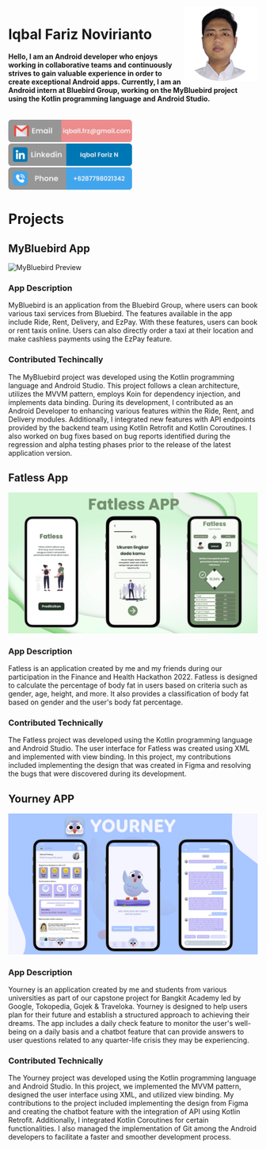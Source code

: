 <img src="/assets/img/profil_circle_resize.png" alt="profil_photo" align="right" height="150" width="150">

# Iqbal Fariz Novirianto
**Hello, I am an Android developer who enjoys working in collaborative teams and continuously strives to gain valuable experience in order to create exceptional Android apps. Currently, I am an Android intern at Bluebird Group, working on the MyBluebird project using the Kotlin programming language and Android Studio.**
<br><br><br>
<img src="/assets/img/email_account_4x.png" height="45">&nbsp;&nbsp;&nbsp;&nbsp;<a href="https://www.linkedin.com/in/iqbal-fn/" target="_blank"><img src="/assets/img/linkedin_account_4x.png" height="45"></a>&nbsp;&nbsp;&nbsp;&nbsp;<img src="/assets/img/phone_number_4x.png" height="45">
<br>

# Projects
## MyBluebird App
![MyBluebird Preview](/assets/img/mybluebird_project_preview.png)

### App Description
MyBluebird is an application from the Bluebird Group, where users can book various taxi services from Bluebird. The features available in the app include Ride, Rent, Delivery, and EzPay. With these features, users can book or rent taxis online. Users can also directly order a taxi at their location and make cashless payments using the EzPay feature.

### Contributed Techincally
The MyBluebird project was developed using the Kotlin programming language and Android Studio. This project follows a clean architecture, utilizes the MVVM pattern, employs Koin for dependency injection, and implements data binding. During its development, I contributed as an Android Developer to enhancing various features within the Ride, Rent, and Delivery modules. Additionally, I integrated new features with API endpoints provided by the backend team using Kotlin Retrofit and Kotlin Coroutines. I also worked on bug fixes based on bug reports identified during the regression and alpha testing phases prior to the release of the latest application version.

## Fatless App
![Fatless Preview](/assets/img/fatless_project_preview.png)

### App Description
Fatless is an application created by me and my friends during our participation in the Finance and Health Hackathon 2022. Fatless is designed to calculate the percentage of body fat in users based on criteria such as gender, age, height, and more. It also provides a classification of body fat based on gender and the user's body fat percentage.

### Contributed Technically
The Fatless project was developed using the Kotlin programming language and Android Studio. The user interface for Fatless was created using XML and implemented with view binding. In this project, my contributions included implementing the design that was created in Figma and resolving the bugs that were discovered during its development.

## Yourney APP
![Yourney Preview](/assets/img/yourney_project_preview.png)

### App Description
Yourney is an application created by me and students from various universities as part of our capstone project for Bangkit Academy led by Google, Tokopedia, Gojek & Traveloka. Yourney is designed to help users plan for their future and establish a structured approach to achieving their dreams. The app includes a daily check feature to monitor the user's well-being on a daily basis and a chatbot feature that can provide answers to user questions related to any quarter-life crisis they may be experiencing.

### Contributed Technically
The Yourney project was developed using the Kotlin programming language and Android Studio. In this project, we implemented the MVVM pattern, designed the user interface using XML, and utilized view binding. My contributions to the project included implementing the design from Figma and creating the chatbot feature with the integration of API using Kotlin Retrofit. Additionally, I integrated Kotlin Coroutines for certain functionalities. I also managed the implementation of Git among the Android developers to facilitate a faster and smoother development process.

